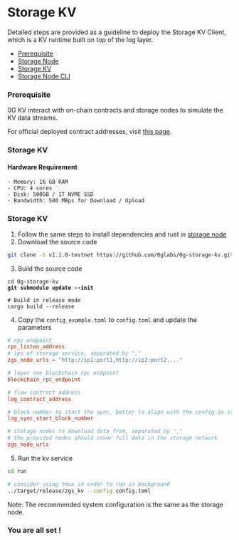 # Storage KV

Detailed steps are provided as a guideline to deploy the Storage KV Client, which is a KV runtime built on top of the log layer.

* [Prerequisite](storage-kv.md#prerequisite)
* [Storage Node](storage-kv.md#storage-node)
* [Storage KV](storage-kv.md#storage-kv)
* [Storage Node CLI](storage-kv.md#storage-node-cli)

### Prerequisite

0G KV interact with on-chain contracts and storage nodes to simulate the KV data streams.

For official deployed contract addresses, visit [this page](../docs/contract-addresses.md).

### Storage KV

#### Hardware Requirement

```
- Memory: 16 GB RAM
- CPU: 4 cores
- Disk: 500GB / 1T NVME SSD
- Bandwidth: 500 MBps for Download / Upload
```

### Storage KV

1. Follow the same steps to install dependencies and rust in [storage node](storage-node.md#id-2.-storage-node)
2. Download the source code

```bash
git clone -b v1.1.0-testnet https://github.com/0glabs/0g-storage-kv.git
```

3. Build the source code

<pre class="language-bash"><code class="lang-bash">cd 0g-storage-kv
<strong>git submodule update --init
</strong>
# Build in release mode
cargo build --release
</code></pre>

4. Copy the `config_example.toml` to `config.toml` and update the parameters

```toml
# rpc endpoint
rpc_listen_address
# ips of storage service, separated by ","
zgs_node_urls = "http://ip1:port1,http://ip2:port2,..."

# layer one blockchain rpc endpoint
blockchain_rpc_endpoint

# flow contract address
log_contract_address

# block number to start the sync, better to align with the config in storage service
log_sync_start_block_number

# storage nodes to download data from, separated by ","
# the provided nodes should cover full data in the storage network
zgs_node_urls
```

5. Run the kv service

```bash
cd run

# consider using tmux in order to run in background
../target/release/zgs_kv --config config.toml
```

Note: The recommended system configuration is the same as the storage node.

### You are all set !